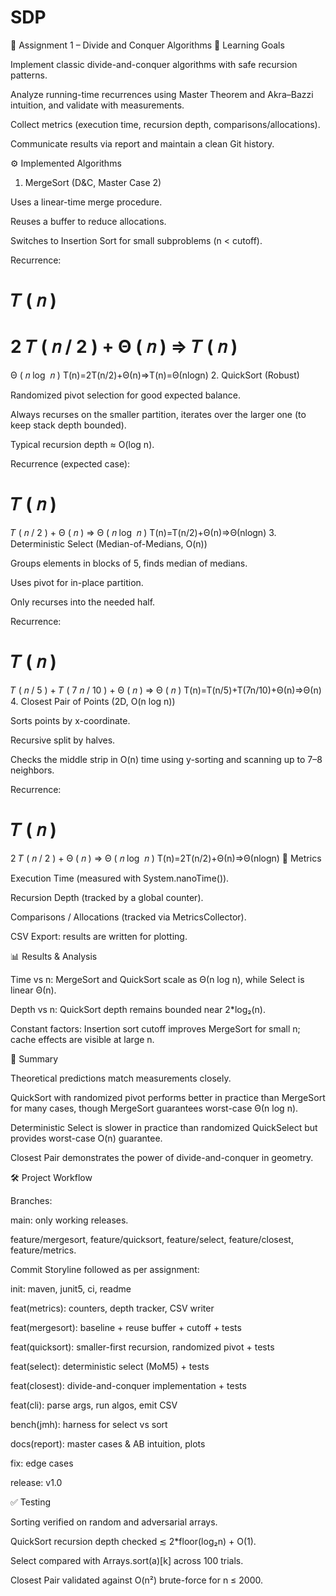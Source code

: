 # SDP
📘 Assignment 1 – Divide and Conquer Algorithms
🎯 Learning Goals

Implement classic divide-and-conquer algorithms with safe recursion patterns.

Analyze running-time recurrences using Master Theorem and Akra–Bazzi intuition, and validate with measurements.

Collect metrics (execution time, recursion depth, comparisons/allocations).

Communicate results via report and maintain a clean Git history.

⚙️ Implemented Algorithms
1. MergeSort (D&C, Master Case 2)

Uses a linear-time merge procedure.

Reuses a buffer to reduce allocations.

Switches to Insertion Sort for small subproblems (n < cutoff).

Recurrence:

𝑇
(
𝑛
)
=
2
𝑇
(
𝑛
/
2
)
+
Θ
(
𝑛
)
⇒
𝑇
(
𝑛
)
=
Θ
(
𝑛
log
⁡
𝑛
)
T(n)=2T(n/2)+Θ(n)⇒T(n)=Θ(nlogn)
2. QuickSort (Robust)

Randomized pivot selection for good expected balance.

Always recurses on the smaller partition, iterates over the larger one (to keep stack depth bounded).

Typical recursion depth ≈ O(log n).

Recurrence (expected case):

𝑇
(
𝑛
)
=
𝑇
(
𝑛
/
2
)
+
Θ
(
𝑛
)
⇒
Θ
(
𝑛
log
⁡
𝑛
)
T(n)=T(n/2)+Θ(n)⇒Θ(nlogn)
3. Deterministic Select (Median-of-Medians, O(n))

Groups elements in blocks of 5, finds median of medians.

Uses pivot for in-place partition.

Only recurses into the needed half.

Recurrence:

𝑇
(
𝑛
)
=
𝑇
(
𝑛
/
5
)
+
𝑇
(
7
𝑛
/
10
)
+
Θ
(
𝑛
)
⇒
Θ
(
𝑛
)
T(n)=T(n/5)+T(7n/10)+Θ(n)⇒Θ(n)
4. Closest Pair of Points (2D, O(n log n))

Sorts points by x-coordinate.

Recursive split by halves.

Checks the middle strip in O(n) time using y-sorting and scanning up to 7–8 neighbors.

Recurrence:

𝑇
(
𝑛
)
=
2
𝑇
(
𝑛
/
2
)
+
Θ
(
𝑛
)
⇒
Θ
(
𝑛
log
⁡
𝑛
)
T(n)=2T(n/2)+Θ(n)⇒Θ(nlogn)
🧪 Metrics

Execution Time (measured with System.nanoTime()).

Recursion Depth (tracked by a global counter).

Comparisons / Allocations (tracked via MetricsCollector).

CSV Export: results are written for plotting.

📊 Results & Analysis

Time vs n: MergeSort and QuickSort scale as Θ(n log n), while Select is linear Θ(n).

Depth vs n: QuickSort depth remains bounded near 2*log₂(n).

Constant factors: Insertion sort cutoff improves MergeSort for small n; cache effects are visible at large n.

📌 Summary

Theoretical predictions match measurements closely.

QuickSort with randomized pivot performs better in practice than MergeSort for many cases, though MergeSort guarantees worst-case Θ(n log n).

Deterministic Select is slower in practice than randomized QuickSelect but provides worst-case O(n) guarantee.

Closest Pair demonstrates the power of divide-and-conquer in geometry.

🛠️ Project Workflow

Branches:

main: only working releases.

feature/mergesort, feature/quicksort, feature/select, feature/closest, feature/metrics.

Commit Storyline followed as per assignment:

init: maven, junit5, ci, readme

feat(metrics): counters, depth tracker, CSV writer

feat(mergesort): baseline + reuse buffer + cutoff + tests

feat(quicksort): smaller-first recursion, randomized pivot + tests

feat(select): deterministic select (MoM5) + tests

feat(closest): divide-and-conquer implementation + tests

feat(cli): parse args, run algos, emit CSV

bench(jmh): harness for select vs sort

docs(report): master cases & AB intuition, plots

fix: edge cases

release: v1.0

✅ Testing

Sorting verified on random and adversarial arrays.

QuickSort recursion depth checked ≲ 2*floor(log₂n) + O(1).

Select compared with Arrays.sort(a)[k] across 100 trials.

Closest Pair validated against O(n²) brute-force for n ≤ 2000.
